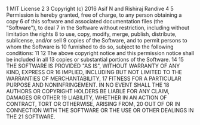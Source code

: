 1 MIT License
  2 
  3 Copyright (c) 2016 Asif N and Rishiraj Randive
  4 
  5 Permission is hereby granted, free of charge, to any person obtaining a copy
  6 of this software and associated documentation files (the "Software"), to deal
  7 in the Software without restriction, including without limitation the rights
  8 to use, copy, modify, merge, publish, distribute, sublicense, and/or sell
  9 copies of the Software, and to permit persons to whom the Software is
 10 furnished to do so, subject to the following conditions:
 11 
 12 The above copyright notice and this permission notice shall be included in all
 13 copies or substantial portions of the Software.
 14 
 15 THE SOFTWARE IS PROVIDED "AS IS", WITHOUT WARRANTY OF ANY KIND, EXPRESS OR
 16 IMPLIED, INCLUDING BUT NOT LIMITED TO THE WARRANTIES OF MERCHANTABILITY,
 17 FITNESS FOR A PARTICULAR PURPOSE AND NONINFRINGEMENT. IN NO EVENT SHALL THE
 18 AUTHORS OR COPYRIGHT HOLDERS BE LIABLE FOR ANY CLAIM, DAMAGES OR OTHER
 19 LIABILITY, WHETHER IN AN ACTION OF CONTRACT, TORT OR OTHERWISE, ARISING FROM,
 20 OUT OF OR IN CONNECTION WITH THE SOFTWARE OR THE USE OR OTHER DEALINGS IN THE
 21 SOFTWARE.

